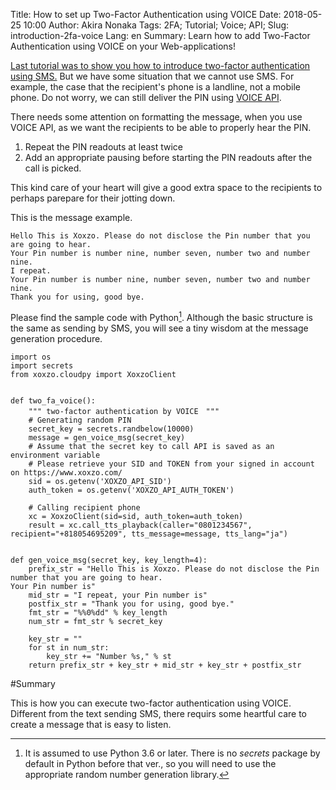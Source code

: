 Title: How to set up Two-Factor Authentication using VOICE
Date: 2018-05-25 10:00
Author: Akira Nonaka
Tags: 2FA; Tutorial; Voice; API;
Slug: introduction-2fa-voice
Lang: en
Summary: Learn how to add Two-Factor Authentication using VOICE on your Web-applications!


[Last tutorial was to show you how to introduce two-factor authentication using SMS.](/introduction-2fa-en.md)
But we have some situation that we cannot use SMS.
For example, the case that the recipient's phone is a landline, not a mobile phone.
Do not worry, we can still deliver the PIN using [VOICE API](https://www.xoxzo.com/en/about/voice-api/).

There needs some attention on formatting the message, when you use VOICE API, as we want the recipients to be able to properly hear the PIN.

1. Repeat the PIN readouts at least twice
1. Add an appropriate pausing before starting the PIN readouts after the call is picked.

This kind care of your heart will give a good extra space to the recipients to perhaps parepare for their jotting down.

This is the message example.
```
Hello This is Xoxzo. Please do not disclose the Pin number that you are going to hear.
Your Pin number is number nine, number seven, number two and number nine.
I repeat.
Your Pin number is number nine, number seven, number two and number nine.
Thank you for using, good bye.
```

Please find the sample code with Python[^1]. Although the basic structure is the same as sending by SMS, you will see a tiny wisdom at the message generation procedure.

```
import os
import secrets
from xoxzo.cloudpy import XoxzoClient


def two_fa_voice():
    """ two-factor authentication by VOICE　"""
    # Generating random PIN
    secret_key = secrets.randbelow(10000)
    message = gen_voice_msg(secret_key)
    # Assume that the secret key to call API is saved as an environment variable
    # Please retrieve your SID and TOKEN from your signed in account on https://www.xoxzo.com/
    sid = os.getenv('XOXZO_API_SID')
    auth_token = os.getenv('XOXZO_API_AUTH_TOKEN')

    # Calling recipient phone
    xc = XoxzoClient(sid=sid, auth_token=auth_token)
    result = xc.call_tts_playback(caller="0801234567", recipient="+818054695209", tts_message=message, tts_lang="ja")


def gen_voice_msg(secret_key, key_length=4):
    prefix_str = "Hello This is Xoxzo. Please do not disclose the Pin number that you are going to hear.
Your Pin number is"
    mid_str = "I repeat, your Pin number is"
    postfix_str = "Thank you for using, good bye."
    fmt_str = "%%0%dd" % key_length
    num_str = fmt_str % secret_key

    key_str = ""
    for st in num_str:
        key_str += "Number %s," % st
    return prefix_str + key_str + mid_str + key_str + postfix_str
```
 
#Summary

This is how you can execute two-factor authentication using VOICE. 
Different from the text sending SMS, there requirs some heartful care 
to create a message that is easy to listen.

[^1]:It is assumed to use Python 3.6 or later. There is no *secrets* package by default in Python before that ver., so you will need to use the appropriate random number generation library.
